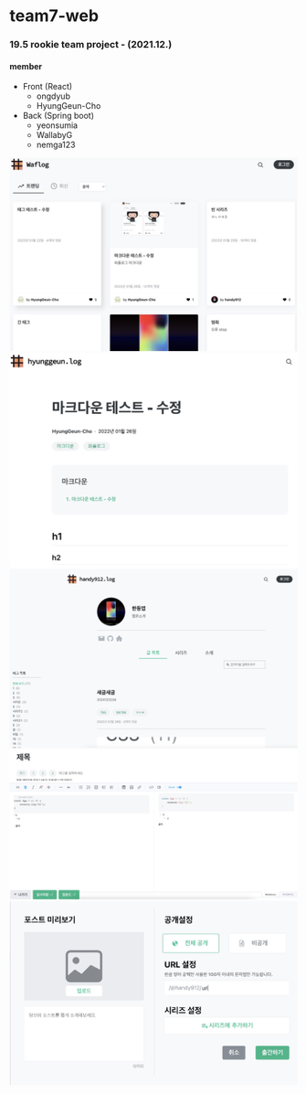 # team7-web
### 19.5 rookie team project - (2021.12.)
#### member
* Front (React)
  * ongdyub
  * HyungGeun-Cho
* Back (Spring boot)
    * yeonsumia
    * WallabyG
    * nemga123

![](src/Img/waflog-1.jpg)
![](src/Img/waflog-2.jpg)
![](src/Img/waflog-3.jpg)
![](src/Img/waflog-4.jpg)
![](src/Img/waflog-5.jpg)